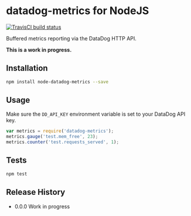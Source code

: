 # datadog-metrics for NodeJS

[![TravisCI build status](https://travis-ci.org/dbader/node-datadog-metrics.svg)](https://travis-ci.org/dbader/node-datadog-metrics/)


Buffered metrics reporting via the DataDog HTTP API.

**This is a work in progress.**

## Installation

```sh
npm install node-datadog-metrics --save
```

## Usage

Make sure the `DD_API_KEY` environment variable is set to your DataDog
API key.

```js
var metrics = require('datadog-metrics');
metrics.gauge('test.mem_free', 23);
metrics.counter('test.requests_served', 1);
```

## Tests

```sh
npm test
```

## Release History

* 0.0.0 Work in progress
